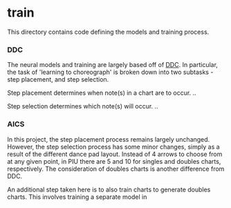 # train

This directory contains code defining the models and training process.

### DDC

The neural models and training are largely based off of [DDC](https://github.com/chrisdonahue/ddc).
In particular, the task of 'learning to choreograph' is broken down into two
subtasks - step placement, and step selection. 

Step placement determines when
note(s) in a chart are to occur. ..


Step selection determines which note(s)
will occur. ..


### AICS

In this project, the step placement process remains largely unchanged. However, the step selection
process has some minor changes, simply as a result of the different dance pad layout.
Instead of 4 arrows to choose from at any given point, in PIU there are 5 and 10 for
singles and doubles charts, respectively. The consideration of doubles charts is
another difference from DDC. 

An additional step taken here is to also train charts to generate doubles charts.
This involves training a separate model in